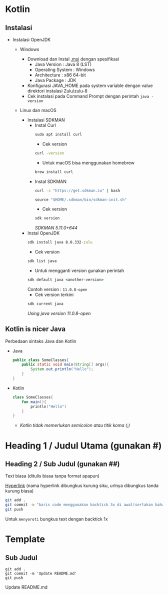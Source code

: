 # Kotlin

## Instalasi

* Instalasi OpenJDK
	* Windows
		* Download dan Instal [.msi](https://www.azul.com/downloads/?version=java-8-lts&os=windows&architecture=x86-64-bit&package=jdk) dengan spesifikasi
			* Java Version : Java 8 (LST)
			* Operating System : Windows
			* Architecture : x86 64-bit
			* Java Package : JDK
		* Konfigurasi JAVA_HOME pada system variable dengan value direktori instalasi Zulu/zulu-8
		* Cek instalasi pada Command Prompt dengan perintah `java -version`

	* Linux dan macOS
		* Instalasi SDKMAN
			* Instal Curl
				```cmd
				sudo apt install curl
				```
				* Cek version
				```cmd
				curl -version
				```
				* Untuk macOS bisa menggunakan homebrew
				```cmd
				brew install curl
				```
			* Instal SDKMAN
				```cmd
				curl -s "https://get.sdkman.io" | bash
				```
				```cmd
				source "$HOME/.sdkman/bin/sdkman-init.sh"
				```
				* Cek version
				```cmd
				sdk version
				```
				_SDKMAN 5.11.0+644_
		* Instal OpenJDK
			```cmd
			sdk install java 8.0.332-zulu
			```
			* Cek version
			```cmd
			sdk list java
			```
			* Untuk mengganti version gunakan perintah
			```cmd
			sdk default java <another-version>
			```
			Contoh version : `11.0.8-open`
			* Cek version terkini
			```cmd
			sdk current java
			```
			_Using java version 11.0.8-open_



## Kotlin is nicer Java

Perbedaan sintaks Java dan Kotlin
* Java
	```java
	public class SomeClasses{
		public static void main(String[] args){
			System.out.println("Hello");
		}
	}
	```
* Kotlin
	```kotlin
	class SomeClasses{
		fun main(){
			println("Hello")
		}
	}
	```
	* _Kotlin tidak memerlukan semicolon atau titik koma (;)_

##
##

# Heading 1 / Judul Utama (gunakan #)

## Heading 2 / Sub Judul (gunakan ##)

Text biasa (ditulis biasa tanpa format apapun)

[Hyperlink](https://www.google.com) (nama hyperlink dibungkus kurung siku, urlnya dibungkus tanda kurung biasa)

```bash
git add .
git commit -m "baris code menggunakan backtick 3x di awal(sertakan bahasanya) dan akhir code"
git push
```

Untuk `menyoroti` bungkus text dengan backtick 1x

# Template

## Sub Judul 
```<bahasa>
git add .
git commit -m 'Update README.md'
git push

```

Update README.md